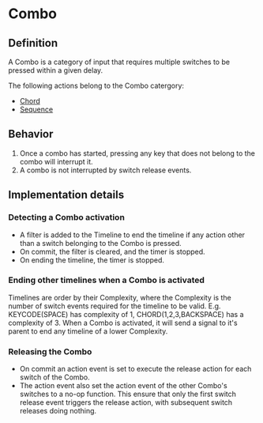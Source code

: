 # Combo

## Definition
A Combo is a category of input that requires multiple switches to be pressed within a given delay.

The following actions belong to the Combo catergory:
* [Chord](./chords.md)
* [Sequence](./sequences.md)

## Behavior
1. Once a combo has started, pressing any key that does not belong to the combo will interrupt it.
2. A combo is not interrupted by switch release events.

## Implementation details

### Detecting a Combo activation
* A filter is added to the Timeline to end the timeline if any action other than a switch belonging to the Combo is pressed.
* On commit, the filter is cleared, and the timer is stopped.
* On ending the timeline, the timer is stopped.

### Ending other timelines when a Combo is activated
Timelines are order by their Complexity, where the Complexity is the number of switch events required for the timeline to be valid. E.g. KEYCODE(SPACE) has complexity of 1, CHORD(1,2,3,BACKSPACE) has a complexity of 3.
When a Combo is activated, it will send a signal to it's parent to end any timeline of a lower Complexity.

### Releasing the Combo
* On commit an action event is set to execute the release action for each switch of the Combo.
* The action event also set the action event of the other Combo's switches to a no-op function. This ensure that only the first switch release event triggers the release action, with subsequent switch releases doing nothing.